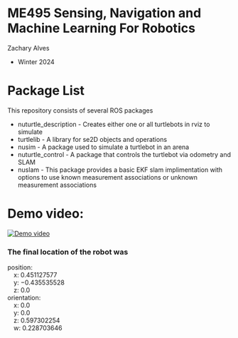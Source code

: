 # ME495 Sensing, Navigation and Machine Learning For Robotics
Zachary Alves
* Winter 2024
# Package List
This repository consists of several ROS packages
- nuturtle_description - Creates either one or all turtlebots in rviz to simulate
- turtlelib - A library for se2D objects and operations
- nusim - A package used to simulate a turtlebot in an arena
- nuturtle_control - A package that controls the turtlebot via odometry and SLAM
- nuslam - This package provides a basic EKF slam implimentation with options to use known measurement associations or unknown measurement associations

# Demo video:
[![Demo video](https://img.youtube.com/vi/q6i9i0DOIZM/0.jpg)](https://youtube.com/embed/q6i9i0DOIZM)

### The final location of the robot was 
position:  
&emsp;x: 0.451127577  
&emsp;y: −0.435535528  
&emsp;z: 0.0  
orientation:  
&emsp;x: 0.0  
&emsp;y: 0.0  
&emsp;z: 0.597302254  
&emsp;w: 0.228703646  